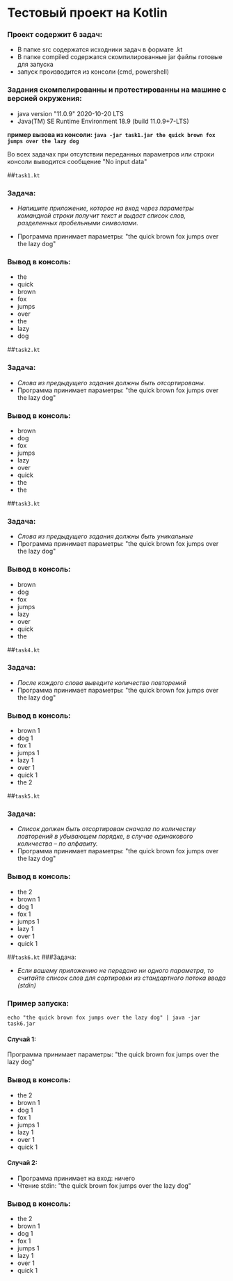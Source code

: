# Тестовый проект на Kotlin

### Проект содержит 6 задач:
* В папке src содержатся исходники задач в формате .kt
* В папке compiled содержатся скомпилированные jar файлы готовые для запуска
* запуск производится из консоли (cmd, powershell)


### Задания скомпелированны и протестированны на машине с версией окружения:
* java version "11.0.9" 2020-10-20 LTS
* Java(TM) SE Runtime Environment 18.9 (build 11.0.9+7-LTS)

**пример вызова из консоли: `java -jar task1.jar the quick brown fox jumps over the lazy dog`**

Во всех задачах при отсутствии переданных параметров или строки консоли выводится сообщение "No input data"

##`task1.kt`

### Задача:
* _Напишите приложение, которое на вход через 
параметры командной строки получит текст 
и выдаст список слов, разделенных пробельными символами._
  
* Программа принимает параметры: "the quick brown fox jumps over the lazy dog"
### Вывод в консоль:
- the
- quick
- brown
- fox
- jumps
- over
- the
- lazy
- dog

##`task2.kt`
### Задача:
* _Слова из предыдущего задания должны быть отсортированы._
* Программа принимает параметры: "the quick brown fox jumps over the lazy dog"
### Вывод в консоль:
- brown
- dog
- fox
- jumps
- lazy
- over
- quick
- the
- the

##`task3.kt`
### Задача:
* _Слова из предыдущего задания должны быть уникальные_
* Программа принимает параметры: "the quick brown fox jumps over the lazy dog"
### Вывод в консоль:
- brown
- dog
- fox
- jumps
- lazy
- over
- quick
- the

##`task4.kt`
### Задача:
* _После каждого слова выведите количество повторений_
* Программа принимает параметры: "the quick brown fox jumps over the lazy dog"
### Вывод в консоль:
- brown 1
- dog 1
- fox 1
- jumps 1
- lazy 1
- over 1
- quick 1
- the 2

##`task5.kt`
### Задача:
* _Список должен быть отсортирован сначала
по количеству повторений в убывающем порядке, 
в случае одинакового количества – по алфавиту._
* Программа принимает параметры: "the quick brown fox jumps over the lazy dog"
### Вывод в консоль:
- the 2
- brown 1
- dog 1
- fox 1
- jumps 1
- lazy 1
- over 1
- quick 1


##`task6.kt`
###Задача:
* _Если вашему приложению не передано ни одного параметра, 
то считайте список слов для сортировки из стандартного потока ввода (stdin)_
### Пример запуска: 
`echo "the quick brown fox jumps over the lazy dog" | java -jar task6.jar`

#### Случай 1:
Программа принимает параметры: "the quick brown fox jumps over the lazy dog"
### Вывод в консоль:
- the 2
- brown 1
- dog 1
- fox 1
- jumps 1
- lazy 1
- over 1
- quick 1

#### Случай 2:
* Программа принимает на вход: ничего
* Чтение stdin: "the quick brown fox jumps over the lazy dog"
### Вывод в консоль:
- the 2
- brown 1
- dog 1
- fox 1
- jumps 1
- lazy 1
- over 1
- quick 1
